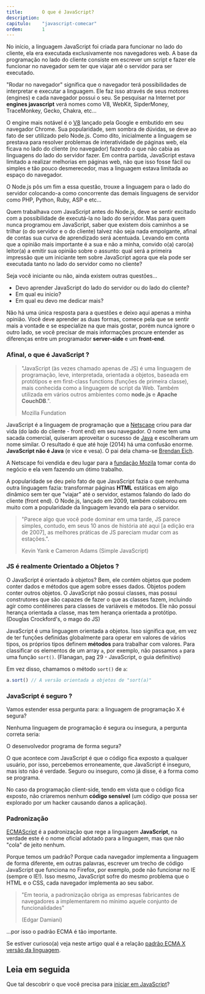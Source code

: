 ```yaml
---
title:       O que é JavaScript?
description:
capitulo:    "javascript-comecar"
ordem:       1
---
```


No início, a linguagem JavaScript foi criada para funcionar no lado do cliente, ela era executada exclusivamente nos
navegadores web. A base da programação no lado do cliente consiste em escrever um script e fazer ele funcionar no
navegador sem ter que viajar até o servidor para ser executado.

"Rodar no navegador" significa que o navegador terá possibilidades de interpretar e executar a linguagem. Ele faz isso
através de seus motores (engines) e cada navegador possui o seu. Se pesquisar na Internet por __engines javascript__ verá
nomes como V8, WebKit, SipderMoney, TraceMonkey, Gecko, Chakra, etc...

O engine mais notável é o [V8](https://developers.google.com/v8/) lançado pela Google e embutido em seu navegador Chrome. Sua popularidade, sem sombra
de dúvidas, se deve ao fato de ser utilizado pelo Node.js. Como dito, inicialmente a linguagem se prestava para resolver
problemas de interatividade de páginas web, ela ficava no lado do cliente (no navegador) fazendo o que não cabia as
linguagens do lado do servidor fazer. Em contra partida, JavaScript estava limitado a realizar melhorias em páginas web,
não que isso fosse fácil ou simples e tão pouco desmerecedor, mas a linguagem estava limitada ao espaço do navegador.

O Node.js pôs um fim a essa questão, trouxe a linguagem para o lado do servidor colocando-a como concorrente das demais
linguagens de servidor como PHP, Python, Ruby, ASP e etc...

Quem trabalhava com JavaScript antes do Node.js, deve se sentir excitado com a possibilidade de executá-la no lado do
servidor. Mas para quem nunca programou em JavaScript, saber que existem dois caminhos a se trilhar (o do servidor e o
do cliente) talvez não seja nada empolgante, afinal de contas sua curva de aprendizado será acentuada. Levando em conta
que a opinião mais importante é a sua e não a minha, convido o(a) caro(a) leitor(a) a emitir sua opinião sobre o assunto:
qual será a primeira impressão que um iniciante tem sobre JavaScript agora que ela pode ser executada tanto no lado do
servidor como no cliente?

Seja você iniciante ou não, ainda existem outras questões...

- Devo aprender JavaScript do lado do servidor ou do lado do cliente?
- Em qual eu inicio?
- Em qual eu devo me dedicar mais?

Não há uma única resposta para a questões e deixo aqui apenas a minha opinião. Você deve aprender as duas formas, comece
pela que se sentir mais a vontade e se especialize na que mais gostar, porém nunca ignore o outro lado, se você precisar
de mais informações procure entender as diferenças entre um programador __server-side__ e um __front-end__.


### Afinal, o que é JavaScript ?

> "JavaScript (às vezes chamado apenas de JS) é uma linguagem de programação, leve, interpretada, orientada a objetos,
> baseada em protótipos e em first-class functions (funções de primeira classe), mais conhecida como a linguagem de
> script da Web. Também utilizada em vários outros ambientes como __node.js__ e __Apache CouchDB__.".
>
> Mozilla Fundation


JavaScript é a linguagem de programação que a [Netscape](http://pt.wikipedia.org/wiki/Netscape) criou
para dar vida (do lado do cliente - front end) em seu navegador. O nome tem uma sacada comercial, quiseram aproveitar o
sucesso de [Java](http://www.oracle.com/br/technologies/java/overview/index.html) e escolheram um nome similar.
O resultado é que até hoje (2014) há uma confusão enorme. __JavaScript não é Java__ (e vice e vesa). O pai dela chama-se
[Brendan Eich](http://en.wikipedia.org/wiki/Brendan_Eich).

A Netscape foi vendida e deu lugar para a [fundação Mozila](https://www.mozilla.org/pt-BR/) tomar conta do
negócio e ela vem fazendo um ótimo trabalho.

A popularidade se deu pelo fato de que JavaScript fazia o que nenhuma outra linguagem fazia: transformar páginas __HTML__
estáticas em algo dinâmico sem ter que "viajar" até o servidor, estamos falando do lado do cliente (front end). O Node.js,
lançado em 2009, também colaborou em muito com a popularidade da linguagem levando ela para o servidor.

> "Parece algo que você pode dominar em uma tarde, JS parece simples, contudo, em seus 10 anos de história até aqui [a edição
> era de 2007], as melhores práticas de JS pareciam mudar com as estações.".
>
> Kevin Yank e Cameron Adams (Simple JavaScript)



### JS é realmente Orientado a Objetos ?

O JavaScript é orientado à objetos? Bem, ele contém objetos que podem conter dados e métodos que agem sobre esses
dados. Objetos podem conter outros objetos. O JavaScript não possui classes, mas possui construtores que são capazes
de fazer o que as classes fazem, incluindo agir como contêineres para classes de variáveis e métodos. Ele não possui
herança orientada a classe, mas tem herança orientada a protótipo.(Douglas Crockford's, o mago do JS)

JavaScript é uma linguagem orientada a objetos. Isso significa que, em vez de ter funções definidas globalmente para
operar em valores de vários tipos, os próprios tipos definem __métodos__ para trabalhar com valores. Para classificar
os elementos de um array `a`, por exemplo, não passamos `a` para uma função `sort()`.
(Flanagan, pag 29 - JavaScript, o guia definitivo)

Em vez disso, chamamos o método `sort()` de `a`:

```javascript
a.sort() // A versão orientada a objetos de "sort(a)"
```



### JavaScript é seguro ?

Vamos estender essa pergunta para: a linguagem de programação X é segura?

Nenhuma linguagem de programação é segura ou insegura, a pergunta correta seria:

O desenvolvedor programa de forma segura?

O que acontece com JavaScript é que o código fica exposto a qualquer usuário, por isso, percebemos erroneamente, que
JavaScript é inseguro, mas isto não é verdade. Seguro ou inseguro, como já disse, é a forma como se programa.

No caso da programação client-side, tendo em vista que o código fica exposto, não criaremos nenhum __código sensível__
 (um código que possa ser explorado por um hacker causando danos a aplicação).


### Padronização

[ECMAScript](http://www.ecmascript.org/) é a padronização que rege a linguagem __JavaScript__, na verdade
este é o nome oficial adotado para a linguagem, mas que não "cola" de jeito nenhum.

Porque temos um padrão? Porque cada navegador implementa a linguagem de forma diferente, em outras palavras, escrever um
trecho de código JavaScript que funciona no Firefox, por exemplo, pode não funcionar no IE (sempre o IE!).
Isso mesmo, JavaScript sofre do mesmo problema que o HTML e o CSS, cada navegador implementa ao seu sabor.

> "Em teoria, a padronização obriga as empresas fabricantes de navegadores a implementarem no mínimo aquele conjunto de
> funcionalidades"
>
> (Edgar Damiani)

...por isso o padrão ECMA é tão importante.

Se estiver curioso(a) veja neste artigo qual é a relação
[padrão ECMA X versão da linguagem](https://developer.mozilla.org/pt-BR/docs/Web/JavaScript/Guide/JavaScript_Vis%C3%A3o_Geral#Relationship_between_JavaScript_Versions_and_ECMAScript_Editions).



Leia em seguida
---

Que tal descobrir o que você precisa para [iniciar em JavaScript](/javascript/iniciando-com-javascript/)?

